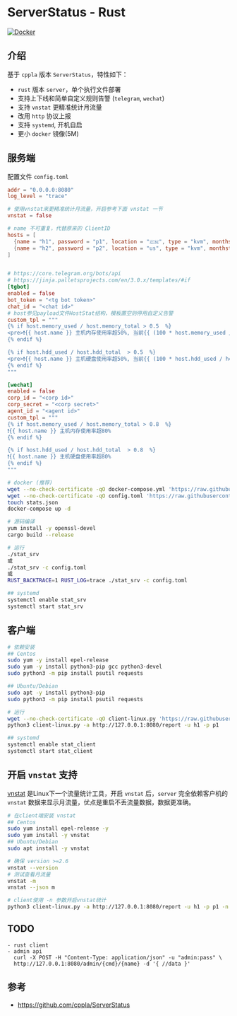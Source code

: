# ServerStatus - Rust

[![Docker](https://github.com/zdz/ServerStatus-Rust/actions/workflows/docker.yml/badge.svg)](https://github.com/zdz/ServerStatus-Rust/actions/workflows/docker.yml)

## 介绍
基于 `cppla` 版本 `ServerStatus`，特性如下：

- `rust` 版本 `server`，单个执行文件部署
- 支持上下线和简单自定义规则告警 (`telegram`, `wechat`)
- 支持 `vnstat` 更精准统计月流量
- 改用 `http` 协议上报
- 支持 `systemd`, 开机自启
- 更小 `docker` 镜像(5M)

## 服务端

配置文件 `config.toml`
```toml
addr = "0.0.0.0:8080"
log_level = "trace"

# 使用vnstat来更精准统计月流量，开启参考下面 vnstat 一节
vnstat = false

# name 不可重复，代替原来的 ClientID
hosts = [
  {name = "h1", password = "p1", location = "🇨🇳", type = "kvm", monthstart = 1},
  {name = "h2", password = "p2", location = "us", type = "kvm", monthstart = 1},
]


# https://core.telegram.org/bots/api
# https://jinja.palletsprojects.com/en/3.0.x/templates/#if
[tgbot]
enabled = false
bot_token = "<tg bot token>"
chat_id = "<chat id>"
# host参见payload文件HostStat结构，模板置空则停用自定义告警
custom_tpl = """
{% if host.memory_used / host.memory_total > 0.5  %}
<pre>❗{{ host.name }} 主机内存使用率超50%, 当前{{ (100 * host.memory_used / host.memory_total) | round }}%  </pre>
{% endif %}

{% if host.hdd_used / host.hdd_total  > 0.5  %}
<pre>❗{{ host.name }} 主机硬盘使用率超50%, 当前{{ (100 * host.hdd_used / host.hdd_total) | round }}% </pre>
{% endif %}
"""

[wechat]
enabled = false
corp_id = "<corp id>"
corp_secret = "<corp secret>"
agent_id = "<agent id>"
custom_tpl = """
{% if host.memory_used / host.memory_total > 0.8  %}
❗{{ host.name }} 主机内存使用率超80%
{% endif %}

{% if host.hdd_used / host.hdd_total  > 0.8  %}
❗{{ host.name }} 主机硬盘使用率超80%
{% endif %}
"""

```

```bash
# docker (推荐)
wget --no-check-certificate -qO docker-compose.yml 'https://raw.githubusercontent.com/zdz/ServerStatus-Rust/master/docker-compose.yml'
wget --no-check-certificate -qO config.toml 'https://raw.githubusercontent.com/zdz/ServerStatus-Rust/master/config.toml'
touch stats.json
docker-compose up -d

# 源码编译
yum install -y openssl-devel
cargo build --release

# 运行
./stat_srv
或
./stat_srv -c config.toml
或
RUST_BACKTRACE=1 RUST_LOG=trace ./stat_srv -c config.toml

## systemd
systemctl enable stat_srv
systemctl start stat_srv

```

## 客户端
```bash
# 依赖安装
## Centos
sudo yum -y install epel-release
sudo yum -y install python3-pip gcc python3-devel
sudo python3 -m pip install psutil requests

## Ubuntu/Debian
sudo apt -y install python3-pip
sudo python3 -m pip install psutil requests

# 运行
wget --no-check-certificate -qO client-linux.py 'https://raw.githubusercontent.com/zdz/ServerStatus-Rust/master/client/client-linux.py'
python3 client-linux.py -a http://127.0.0.1:8080/report -u h1 -p p1

## systemd
systemctl enable stat_client
systemctl start stat_client
```

## 开启 `vnstat` 支持
[vnstat](https://zh.wikipedia.org/wiki/VnStat) 是Linux下一个流量统计工具，开启 `vnstat` 后，`server` 完全依赖客户机的 `vnstat` 数据来显示月流量，优点是重启不丢流量数据，数据更准确。
```bash
# 在client端安装 vnstat
## Centos
sudo yum install epel-release -y
sudo yum install -y vnstat
## Ubuntu/Debian
sudo apt install -y vnstat

# 确保 version >=2.6
vnstat --version
# 测试查看月流量
vnstat -m
vnstat --json m

# client使用 -n 参数开启vnstat统计
python3 client-linux.py -a http://127.0.0.1:8080/report -u h1 -p p1 -n
```

## TODO
```
- rust client
- admin api
  curl -X POST -H "Content-Type: application/json" -u "admin:pass" \
  http://127.0.0.1:8080/admin/{cmd}/{name} -d '{ //data }'
```

## 参考
- https://github.com/cppla/ServerStatus


